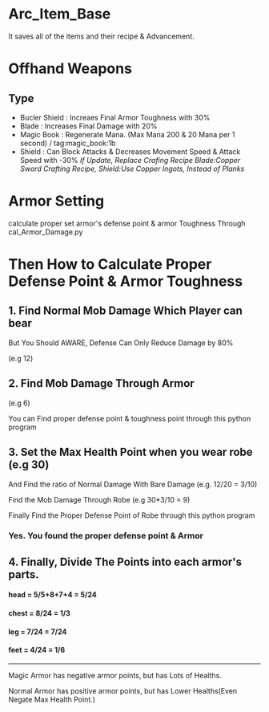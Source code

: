 # Arc_Item_Base

It saves all of the items and their recipe & Advancement.

# Offhand Weapons
## Type
- Bucler Shield : Increaes Final Armor Toughness with 30%
- Blade : Increases Final Damage with 20%
- Magic Book : Regenerate Mana. (Max Mana 200 & 20 Mana per 1 second) / tag:magic_book:1b
- Shield : Can Block Attacks & Decreases Movement Speed & Attack Speed with -30%
*If Update, Replace Crafing Recipe Blade:Copper Sword Crafting Recipe, Shield:Use Copper Ingots, Instead of Planks*

# Armor Setting
calculate proper set armor's defense point & armor Toughness Through cal_Armor_Damage.py

# Then How to Calculate Proper Defense Point & Armor Toughness
## 1. Find Normal Mob Damage Which Player can bear
But You Should AWARE, Defense Can Only Reduce Damage by 80%

(e.g 12)
## 2. Find Mob Damage Through Armor
(e.g 6)

You can Find proper defense point & toughness point through this python program
## 3. Set the Max Health Point when you wear robe (e.g 30)
And Find the ratio of Normal Damage With Bare Damage (e.g. 12/20 = 3/10)

Find the Mob Damage Through Robe (e.g 30*3/10 = 9)

Finally Find the Proper Defense Point of Robe through this python program

### **Yes. You found the proper defense point & Armor**

## 4. Finally, Divide The Points into each armor's parts.

#### head = 5/5+8+7+4 = 5/24

#### chest = 8/24 = 1/3
#### leg = 7/24 = 7/24
#### feet = 4/24 = 1/6
- - -
Magic Armor has negative armor points, but has Lots of Healths.

Normal Armor has positive armor points, but has Lower Healths(Even Negate Max Health Point.)